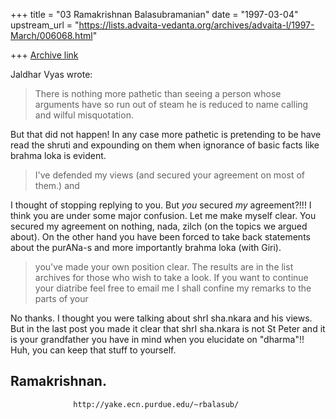 +++
title = "03 Ramakrishnan Balasubramanian"
date = "1997-03-04"
upstream_url = "https://lists.advaita-vedanta.org/archives/advaita-l/1997-March/006068.html"

+++
[Archive link](https://lists.advaita-vedanta.org/archives/advaita-l/1997-March/006068.html)

Jaldhar Vyas wrote:

>There is nothing more pathetic than seeing a person whose arguments have
>so run out of steam he is reduced to name calling and wilful misquotation.

But that did not happen!  In any case more pathetic is pretending to be have
read the shruti and expounding on them when ignorance of basic facts like
brahma loka is evident.

>I've defended my views (and secured your agreement on most of them.) and

I thought of stopping replying to you. But _you_ secured _my_ agreement?!!! I
think you are under some major confusion. Let me make myself clear. You secured
my agreement on nothing, nada, zilch (on the topics we argued about). On the
other hand you have been forced to take back statements about the purANa-s and
more importantly brahma loka (with Giri).

>you've made your own position clear.  The results are in the list archives
>for those who wish to take a look.  If you want to continue your diatribe
>feel free to email me I shall confine my remarks to the parts of your

No thanks. I thought you were talking about shrI sha.nkara and his views. But
in the last post you made it clear that shrI sha.nkara is not St Peter and it
is your grandfather you have in mind when you elucidate on "dharma"!! Huh, you
can keep that stuff to yourself.

Ramakrishnan.
--
                  http://yake.ecn.purdue.edu/~rbalasub/

